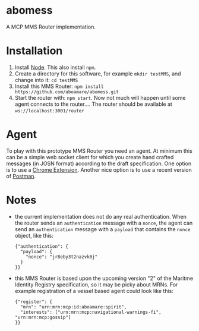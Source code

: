 # abomess
A MCP MMS Router implementation.

# Installation

1. Install [Node](https://nodejs.org/en/). This also install `npm`.
2. Create a directory for this software, for example `mkdir testMMS`, and change into it: `cd testMMS`
3. Install this MMS Router: `npm install https://github.com/aboamare/abomess.git`
4. Start the router with: `npm start`. Now not much will happen until some agent connects to the router.... The router should be available at `ws://localhost:3001/router`

# Agent
To play with this prototype MMS Router you need an agent. At minimum this can be a simple web socket client for which you create hand crafted messages (in JOSN format) according to the draft specification. One option is to use a [Chrome Extension](https://chrome.google.com/webstore/detail/websocket-test-client/fgponpodhbmadfljofbimhhlengambbn). Another nice option is to use a recent version of [Postman](https://blog.postman.com/postman-supports-websocket-apis/).

# Notes
- the current implementation does not do any real authentication. When the router sends an `authentication` message with a `nonce`, the agent can send an `authentication` message with a `payload` that contains the `nonce` object, like this:  
    ```
    {"authentication": {
      "payload": {
        "nonce": "jr8eby3t2nazvk0j"
      }
    }}
    ```

- this MMS Router is based upon the upcoming version "2" of the Maritme Identity Registry specification, so it may be picky about MRNs. For example registration of a vessel based agent could look like this:  
    ```
    {"register": {
      "mrn": "urn:mrn:mcp:id:aboamare:spirit",
      "interests": ["urn:mrn:mcp:navigational-warnings-fi", "urn:mrn:mcp:gossip"]
    }}
    ```
